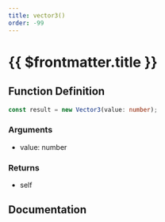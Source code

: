 ```yaml
---
title: vector3()
order: -99
---
```


# {{ $frontmatter.title }}

## Function Definition

```ts
const result = new Vector3(value: number);
```

### Arguments

* value: number

### Returns

* self

## Documentation

<!--@include: ./parts/vector3.md-->
